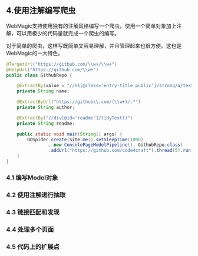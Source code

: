 ## 4.使用注解编写爬虫

WebMagic支持使用独有的注解风格编写一个爬虫。使用一个简单对象加上注解，可以用极少的代码量就完成一个爬虫的编写。

对于简单的爬虫，这样写既简单又容易理解，并且管理起来也很方便。这也是WebMagic的一大特色。

```java
@TargetUrl("https://github.com/\\w+/\\w+")
@HelpUrl("https://github.com/\\w+")
public class GithubRepo {

    @ExtractBy(value = "//h1[@class='entry-title public']/strong/a/text()", notNull = true)
    private String name;

    @ExtractByUrl("https://github\\.com/(\\w+)/.*")
    private String author;

    @ExtractBy("//div[@id='readme']/tidyText()")
    private String readme;

    public static void main(String[] args) {
        OOSpider.create(Site.me().setSleepTime(1000)
                , new ConsolePageModelPipeline(), GithubRepo.class)
                .addUrl("https://github.com/code4craft").thread(5).run();
    }
}
```

### 4.1 编写Model对象

### 4.2 使用注解进行抽取

### 4.3 链接匹配和发现

### 4.4 处理多个页面

### 4.5 代码上的扩展点